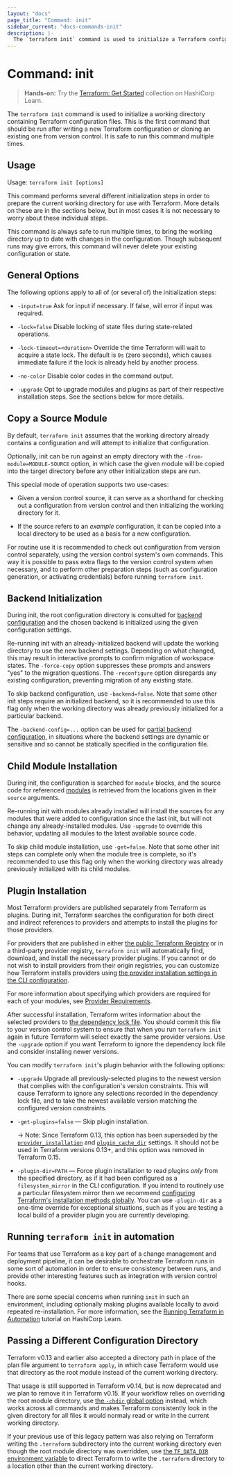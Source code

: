 ```yaml
---
layout: "docs"
page_title: "Command: init"
sidebar_current: "docs-commands-init"
description: |-
  The `terraform init` command is used to initialize a Terraform configuration. This is the first command that should be run for any new or existing Terraform configuration. It is safe to run this command multiple times.
---
```


# Command: init

> **Hands-on:** Try the [Terraform: Get Started](https://learn.hashicorp.com/collections/terraform/aws-get-started?utm_source=WEBSITE&utm_medium=WEB_IO&utm_offer=ARTICLE_PAGE&utm_content=DOCS) collection on HashiCorp Learn.

The `terraform init` command is used to initialize a working directory
containing Terraform configuration files. This is the first command that should
be run after writing a new Terraform configuration or cloning an existing one
from version control. It is safe to run this command multiple times.

## Usage

Usage: `terraform init [options]`

This command performs several different initialization steps in order to
prepare the current working directory for use with Terraform. More details on
these are in the sections below, but in most cases it is not necessary to worry
about these individual steps.

This command is always safe to run multiple times, to bring the working
directory up to date with changes in the configuration. Though subsequent runs
may give errors, this command will never delete your existing configuration or
state.

## General Options

The following options apply to all of (or several of) the initialization steps:

* `-input=true` Ask for input if necessary. If false, will error if
  input was required.

* `-lock=false` Disable locking of state files during state-related operations.

* `-lock-timeout=<duration>` Override the time Terraform will wait to acquire
  a state lock. The default is `0s` (zero seconds), which causes immediate
  failure if the lock is already held by another process.

* `-no-color` Disable color codes in the command output.

* `-upgrade` Opt to upgrade modules and plugins as part of their respective
  installation steps. See the sections below for more details.

## Copy a Source Module

By default, `terraform init` assumes that the working directory already
contains a configuration and will attempt to initialize that configuration.

Optionally, init can be run against an empty directory with the
`-from-module=MODULE-SOURCE` option, in which case the given module will be
copied into the target directory before any other initialization steps are
run.

This special mode of operation supports two use-cases:

* Given a version control source, it can serve as a shorthand for checking out
  a configuration from version control and then initializing the working directory
  for it.

* If the source refers to an _example_ configuration, it can be copied into
  a local directory to be used as a basis for a new configuration.

For routine use it is recommended to check out configuration from version
control separately, using the version control system's own commands. This way
it is possible to pass extra flags to the version control system when necessary,
and to perform other preparation steps (such as configuration generation, or
activating credentials) before running `terraform init`.

## Backend Initialization

During init, the root configuration directory is consulted for
[backend configuration](/docs/language/settings/backends/configuration.html) and the chosen backend
is initialized using the given configuration settings.

Re-running init with an already-initialized backend will update the working
directory to use the new backend settings. Depending on what changed, this
may result in interactive prompts to confirm migration of workspace states.
The `-force-copy` option suppresses these prompts and answers "yes" to the
migration questions. The `-reconfigure` option disregards any existing
configuration, preventing migration of any existing state.

To skip backend configuration, use `-backend=false`. Note that some other init
steps require an initialized backend, so it is recommended to use this flag only
when the working directory was already previously initialized for a particular
backend.

The `-backend-config=...` option can be used for
[partial backend configuration](/docs/language/settings/backends/configuration.html#partial-configuration),
in situations where the backend settings are dynamic or sensitive and so cannot
be statically specified in the configuration file.

## Child Module Installation

During init, the configuration is searched for `module` blocks, and the source
code for referenced [modules](/docs/language/modules/develop/index.html) is retrieved from the locations
given in their `source` arguments.

Re-running init with modules already installed will install the sources for
any modules that were added to configuration since the last init, but will not
change any already-installed modules. Use `-upgrade` to override this behavior,
updating all modules to the latest available source code.

To skip child module installation, use `-get=false`. Note that some other init
steps can complete only when the module tree is complete, so it's recommended
to use this flag only when the working directory was already previously
initialized with its child modules.

## Plugin Installation

Most Terraform providers are published separately from Terraform as plugins.
During init, Terraform searches the configuration for both direct and indirect
references to providers and attempts to install the plugins for those providers.

For providers that are published in either
[the public Terraform Registry](https://registry.terraform.io/) or in a
third-party provider registry, `terraform init` will automatically find,
download, and install the necessary provider plugins. If you cannot or do not
wish to install providers from their origin registries, you can customize how
Terraform installs providers using
[the provider installation settings in the CLI configuration](/docs/cli/config/config-file.html#provider-installation).

For more information about specifying which providers are required for each
of your modules, see [Provider Requirements](/docs/language/providers/requirements.html).

After successful installation, Terraform writes information about the selected
providers to [the dependency lock file](/docs/language/dependency-lock.html).
You should commit this file to your version control system to ensure that
when you run `terraform init` again in future Terraform will select exactly
the same provider versions. Use the `-upgrade` option if you want Terraform
to ignore the dependency lock file and consider installing newer versions.

You can modify `terraform init`'s plugin behavior with the following options:

- `-upgrade` Upgrade all previously-selected plugins to the newest version
  that complies with the configuration's version constraints. This will
  cause Terraform to ignore any selections recorded in the dependency lock
  file, and to take the newest available version matching the configured
  version constraints.
- `-get-plugins=false` — Skip plugin installation.

    -> Note: Since Terraform 0.13, this option has been superseded by the
    [`provider_installation`](/docs/cli/config/config-file.html#provider-installation) and
    [`plugin_cache_dir`](/docs/cli/config/config-file.html#plugin_cache_dir) settings.
    It should not be used in Terraform versions 0.13+, and this option
    was removed in Terraform 0.15.
- `-plugin-dir=PATH` — Force plugin installation to read plugins _only_ from
  the specified directory, as if it had been configured as a `filesystem_mirror`
  in the CLI configuration. If you intend to routinely use a particular
  filesystem mirror then we recommend
  [configuring Terraform's installation methods globally](/docs/cli/config/config-file.html#provider-installation).
  You can use `-plugin-dir` as a one-time override for exceptional situations,
  such as if you are testing a local build of a provider plugin you are
  currently developing.

## Running `terraform init` in automation

For teams that use Terraform as a key part of a change management and
deployment pipeline, it can be desirable to orchestrate Terraform runs in some
sort of automation in order to ensure consistency between runs, and provide
other interesting features such as integration with version control hooks.

There are some special concerns when running `init` in such an environment,
including optionally making plugins available locally to avoid repeated
re-installation. For more information, see
the [Running Terraform in Automation](https://learn.hashicorp.com/tutorials/terraform/automate-terraform?in=terraform/automation&utm_source=WEBSITE&utm_medium=WEB_IO&utm_offer=ARTICLE_PAGE&utm_content=DOCS) tutorial on HashiCorp Learn.

## Passing a Different Configuration Directory

Terraform v0.13 and earlier also accepted a directory path in place of the
plan file argument to `terraform apply`, in which case Terraform would use
that directory as the root module instead of the current working directory.

That usage is still supported in Terraform v0.14, but is now deprecated and we
plan to remove it in Terraform v0.15. If your workflow relies on overriding
the root module directory, use
[the `-chdir` global option](./#switching-working-directory-with-chdir)
instead, which works across all commands and makes Terraform consistently look
in the given directory for all files it would normaly read or write in the
current working directory.

If your previous use of this legacy pattern was also relying on Terraform
writing the `.terraform` subdirectory into the current working directory even
though the root module directory was overridden, use
[the `TF_DATA_DIR` environment variable](/docs/cli/config/environment-variables.html#tf_data_dir)
to direct Terraform to write the `.terraform` directory to a location other
than the current working directory.
